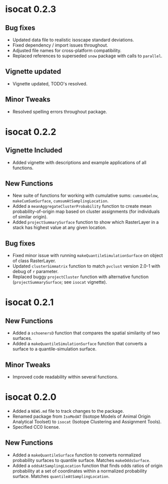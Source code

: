 
# isocat 0.2.3

## Bug fixes
* Updated data file to realistic isoscape standard deviations.
* Fixed dependency / import issues throughout.
* Adjusted file names for cross-platform compatibility.
* Replaced references to superseded `snow` package with calls to `parallel`.

## Vignette updated
* Vignette updated, TODO's resolved.

## Minor Tweaks
* Resolved spelling errors throughout package.


# isocat 0.2.2

## Vignette Included
* Added vignette with descriptions and example applications of all functions.

## New Functions
* New suite of functions for working with cumulative sums: `cumsumbelow`, `makeCumSumSurface`, `cumsumAtSamplingLocation`.
* Added a `meanAggregateClusterProbability` function to create mean probability-of-origin map based on cluster assignments (for individuals of similar origin).
* Added `projectSummarySurface` function to show which RasterLayer in a stack has highest value at any given location.

## Bug fixes
* Fixed minor issue with running `makeQuantileSimulationSurface` on object of class RasterLayer.
* Updated `clusterSimmatrix` function to match `pvclust` version 2.0-1 with debug of `r` parameter.
* Replaced buggy `projectCluster` function with alternative function (`projectSummarySurface`; see `isocat` vignette).


# isocat 0.2.1

## New Functions
* Added a `schoenersD` function that compares the spatial similarity of two surfaces.
* Added a `makeQuantileSimulationSurface` function that converts a surface to a quantile-simulation surface.

## Minor Tweaks
* Improved code readability within several functions.


# isocat 0.2.0

* Added a `NEWS.md` file to track changes to the package.
* Renamed package from `IsoModAT` (Isotope Models of Animal Origin Analytical Toolset) to `isocat` (Isotope Clustering and Assignment Tools). 
* Specified CC0 license.

## New Functions
* Added a `makeQuantileSurface` function to converts normalized probability surfaces to quantile surface. Matches `makeOddsSurface`.
* Added a `oddsAtSamplingLocation` function that finds odds ratios of origin probability at a set of coordinates within a normalized probability surface. Matches `quantileAtSamplingLocation`.
